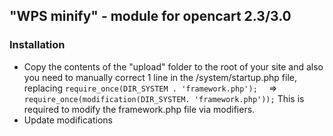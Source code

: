 ## "WPS minify" - module for opencart 2.3/3.0


### Installation
+ Copy the contents of the "upload" folder to the root of your site
  and also you need to manually correct 1 line in the /system/startup.php file,
  replacing 
  `require_once(DIR_SYSTEM . 'framework.php');	` =>
  `require_once(modification(DIR_SYSTEM. 'framework.php'));`
  This is required to modify the framework.php file via modifiers.
+ Update modifications

